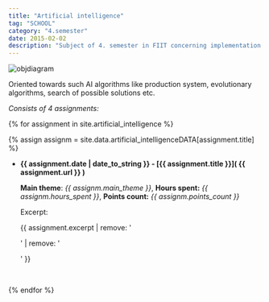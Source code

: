 ```yaml
---
title: "Artificial intelligence"
tag: "SCHOOL"
category: "4.semester"
date: 2015-02-02
description: "Subject of 4. semester in FIIT concerning implementation of AI algorithms"
---
```


<img src="{{ site.url }}/Downloads/Obr3.jpg" alt="objdiagram">

Oriented towards such AI algorithms like production system, evolutionary algorithms, search of possible solutions etc.

<!--excerpt--> 

*Consists of 4 assignments:*


{% for assignment in site.artificial_intelligence %}

{% assign assignm = site.data.artificial_intelligenceDATA[assignment.title] %}  

* **{{ assignment.date | date_to_string }} - [{{ assignment.title }}]( {{ assignment.url }} )** 

	**Main theme**: *{{ assignm.main_theme }}*, **Hours spent:** *{{ assignm.hours_spent }}*, **Points count:** *{{ assignm.points_count }}* 

	Excerpt:

	{{ assignment.excerpt | remove: '<p>' | remove: '</p>' }}

	<br/>

{% endfor %}
